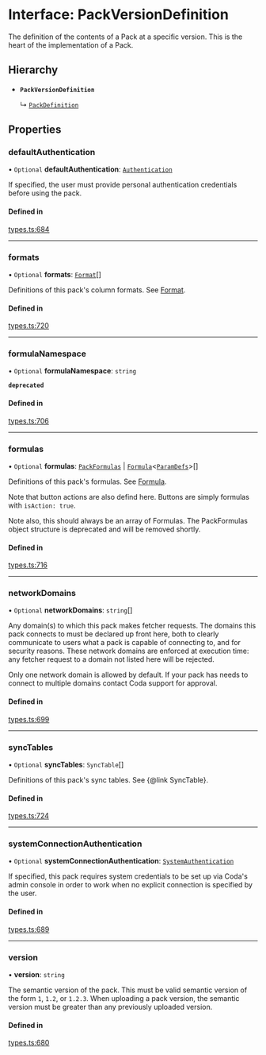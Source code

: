 # Interface: PackVersionDefinition

The definition of the contents of a Pack at a specific version. This is the
heart of the implementation of a Pack.

## Hierarchy

- **`PackVersionDefinition`**

  ↳ [`PackDefinition`](PackDefinition.md)

## Properties

### defaultAuthentication

• `Optional` **defaultAuthentication**: [`Authentication`](../README.md#authentication)

If specified, the user must provide personal authentication credentials before using the pack.

#### Defined in

[types.ts:684](https://github.com/coda/packs-sdk/blob/main/types.ts#L684)

___

### formats

• `Optional` **formats**: [`Format`](Format.md)[]

Definitions of this pack's column formats. See [Format](Format.md).

#### Defined in

[types.ts:720](https://github.com/coda/packs-sdk/blob/main/types.ts#L720)

___

### formulaNamespace

• `Optional` **formulaNamespace**: `string`

**`deprecated`**

#### Defined in

[types.ts:706](https://github.com/coda/packs-sdk/blob/main/types.ts#L706)

___

### formulas

• `Optional` **formulas**: [`PackFormulas`](PackFormulas.md) \| [`Formula`](../README.md#formula)<[`ParamDefs`](../README.md#paramdefs)\>[]

Definitions of this pack's formulas. See [Formula](../README.md#formula).

Note that button actions are also defind here. Buttons are simply formulas
with `isAction: true`.

Note also, this should always be an array of Formulas. The PackFormulas object structure is deprecated
and will be removed shortly.

#### Defined in

[types.ts:716](https://github.com/coda/packs-sdk/blob/main/types.ts#L716)

___

### networkDomains

• `Optional` **networkDomains**: `string`[]

Any domain(s) to which this pack makes fetcher requests. The domains this pack connects to must be
declared up front here, both to clearly communicate to users what a pack is capable of connecting to,
and for security reasons. These network domains are enforced at execution time: any fetcher request
to a domain not listed here will be rejected.

Only one network domain is allowed by default. If your pack has needs to connect to multiple domains
contact Coda support for approval.

#### Defined in

[types.ts:699](https://github.com/coda/packs-sdk/blob/main/types.ts#L699)

___

### syncTables

• `Optional` **syncTables**: `SyncTable`[]

Definitions of this pack's sync tables. See {@link SyncTable}.

#### Defined in

[types.ts:724](https://github.com/coda/packs-sdk/blob/main/types.ts#L724)

___

### systemConnectionAuthentication

• `Optional` **systemConnectionAuthentication**: [`SystemAuthentication`](../README.md#systemauthentication)

If specified, this pack requires system credentials to be set up via Coda's admin console in order to work when no
explicit connection is specified by the user.

#### Defined in

[types.ts:689](https://github.com/coda/packs-sdk/blob/main/types.ts#L689)

___

### version

• **version**: `string`

The semantic version of the pack. This must be valid semantic version of the form `1`, `1.2`, or `1.2.3`.
When uploading a pack version, the semantic version must be greater than any previously uploaded version.

#### Defined in

[types.ts:680](https://github.com/coda/packs-sdk/blob/main/types.ts#L680)
